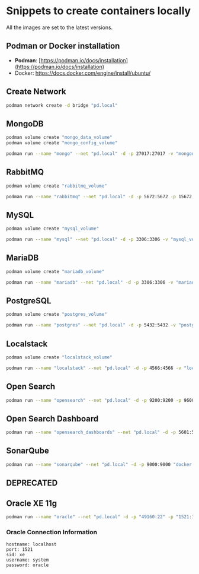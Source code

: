 # Snippets to create containers locally

All the images are set to the latest versions.

## Podman or Docker installation

- **Podman**: [https://podman.io/docs/installation](https://podman.io/docs/installation)
- Docker: https://docs.docker.com/engine/install/ubuntu/

## Create Network

```bash
podman network create -d bridge "pd.local"
```

## MongoDB

```bash
podman volume create "mongo_data_volume"
podman volume create "mongo_config_volume"
```

```bash
podman run --name "mongo" --net "pd.local" -d -p 27017:27017 -v "mongodata_volume:/data/db" -v "mongoconfig_volume:/data/configdb" -e MONGO_INITDB_ROOT_USERNAME=root -e MONGO_INITDB_ROOT_PASSWORD=root -e MONGO_INITDB_DATABASE=init_db "docker.io/mongo:latest"
```

## RabbitMQ

```bash
podman volume create "rabbitmq_volume"
```

```bash
podman run --name "rabbitmq" --net "pd.local" -d -p 5672:5672 -p 15672:15672 -v "rabbitmq_volume:/var/lib/rabbitmq" -e RABBITMQ_DEFAULT_USER=user -e RABBITMQ_DEFAULT_PASS=password "docker.io/rabbitmq:management"
```

## MySQL

```bash
podman volume create "mysql_volume"
```

```bash
podman run --name "mysql" --net "pd.local" -d -p 3306:3306 -v "mysql_volume:/var/lib/mysql" -e MYSQL_ROOT_PASSWORD=root -e MYSQL_ALLOW_EMPTY_PASSWORD=false "docker.io/mysql:latest"
```

## MariaDB

```bash
podman volume create "mariadb_volume"
```

```bash
podman run --name "mariadb" --net "pd.local" -d -p 3306:3306 -v "mariadb_volume:/var/lib/mysql" -e MARIADB_USER=root -e MARIADB_PASSWORD=local_pass -e MARIADB_ROOT_PASSWORD=root "docker.io/mariadb:latest"
```

## PostgreSQL

```bash
podman volume create "postgres_volume"
```

```bash
podman run --name "postgres" --net "pd.local" -d -p 5432:5432 -v "postgres_volume:/var/lib/postgresql/data" -e POSTGRES_USER=root -e POSTGRES_PASSWORD=root "docker.io/postgres:latest"
```

## Localstack

```bash
podman volume create "localstack_volume"
```

```bash
podman run --name "localstack" --net "pd.local" -d -p 4566:4566 -v "localstack_volume:/var/lib/localstack" -e AWS_DEFAULT_REGION=sa-east-1 -e AWS_SECRET_ACCESS_KEY=DUMMY -e AWS_ACCESS_KEY_ID=DUMMY -e EDGE_PORT=4566 -e SERVICES="kinesis, dynamodb, sns, sqs" "docker.io/localstack/localstack:latest"
```

## Open Search

```bash
podman run --name "opensearch" --net "pd.local" -d -p 9200:9200 -p 9600:9600 -e "cluster.name"="docker-cluster" -e "discovery.type"="single-node" -e "bootstrap.memory_lock"=true -e "plugins.security.disabled"=true -e OPENSEARCH_JAVA_OPTS="-Xms512m -Xmx512m" "docker.io/opensearchproject/opensearch:latest"
```

## Open Search Dashboard

```bash
podman run --name "opensearch_dashboards" --net "pd.local" -d -p 5601:5601 -e "OPENSEARCH_HOSTS"="http://opensearch:9200" -e "DISABLE_SECURITY_DASHBOARDS_PLUGIN"=true "docker.io/opensearchproject/opensearch-dashboards:latest"
```

## SonarQube

```bash
podman run --name "sonarqube" --net "pd.local" -d -p 9000:9000 "docker.io/sonarqube:latest"
```

## DEPRECATED

## Oracle XE 11g

```bash
podman run --name "oracle" --net "pd.local" -d -p "49160:22" -p "1521:1521" -p "49162:8080" "docker.io/orangehrm/oracle-xe-11g"
```

### Oracle Connection Information

```
hostname: localhost 
port: 1521 
sid: xe 
username: system 
password: oracle
```
